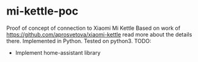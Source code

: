 # mi-kettle-poc
Proof of concept of connection to Xiaomi Mi Kettle
Based on work of https://github.com/aprosvetova/xiaomi-kettle read more about the details there.
Implemented in Python. Tested on python3.
TODO:
* Implement home-assistant library
